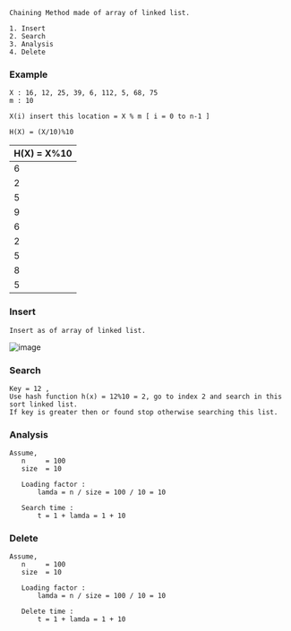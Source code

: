 ```
Chaining Method made of array of linked list.
```
```
1. Insert 
2. Search
3. Analysis
4. Delete
```

### Example 

```
X : 16, 12, 25, 39, 6, 112, 5, 68, 75
m : 10

X(i) insert this location = X % m [ i = 0 to n-1 ]

H(X) = (X/10)%10
```

|H(X) = X%10|
| --------- |
|    6      |
|    2      |
|    5      |
|    9      |
|    6      |
|    2      |
|    5      |
|    8      |
|    5      |

### Insert
```
Insert as of array of linked list.
```
![image](https://user-images.githubusercontent.com/59710234/175662829-ddbe8e22-e00d-4288-a1e8-df84d15ac9d8.png)

### Search
```
Key = 12 ,
Use hash function h(x) = 12%10 = 2, go to index 2 and search in this sort linked list.
If key is greater then or found stop otherwise searching this list.
```
### Analysis
```
Assume,
   n     = 100
   size  = 10
   
   Loading factor : 
       lamda = n / size = 100 / 10 = 10
       
   Search time :
       t = 1 + lamda = 1 + 10
```
### Delete
```
Assume,
   n     = 100
   size  = 10
   
   Loading factor : 
       lamda = n / size = 100 / 10 = 10
       
   Delete time :
       t = 1 + lamda = 1 + 10
```
